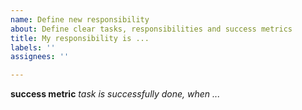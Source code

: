 ```yaml
---
name: Define new responsibility
about: Define clear tasks, responsibilities and success metrics
title: My responsibility is ...
labels: ''
assignees: ''

---
```


**success metric**
_task is successfully done, when ..._
